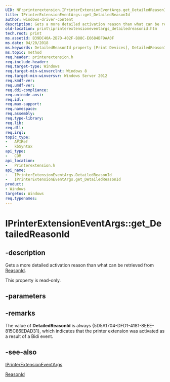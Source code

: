 ```yaml
---
UID: NF:printerextension.IPrinterExtensionEventArgs.get_DetailedReasonId
title: IPrinterExtensionEventArgs::get_DetailedReasonId
author: windows-driver-content
description: Gets a more detailed activation reason than what can be retrieved from ReasonId.
old-location: print\iprinterextensioneventargs_detailedreasonid.htm
tech.root: print
ms.assetid: B39DC40A-2B7D-402F-B88C-E6684BF9AA0F
ms.date: 04/20/2018
ms.keywords: DetailedReasonId property [Print Devices], DetailedReasonId property [Print Devices],IPrinterExtensionEventArgs interface, IPrinterExtensionEventArgs interface [Print Devices],DetailedReasonId property, IPrinterExtensionEventArgs.DetailedReasonId, IPrinterExtensionEventArgs.get_DetailedReasonId, IPrinterExtensionEventArgs::DetailedReasonId, IPrinterExtensionEventArgs::get_DetailedReasonId, get_DetailedReasonId, print.iprinterextensioneventargs_detailedreasonid, printerextension/IPrinterExtensionEventArgs::DetailedReasonId, printerextension/IPrinterExtensionEventArgs::get_DetailedReasonId
ms.topic: method
req.header: printerextension.h
req.include-header: 
req.target-type: Windows
req.target-min-winverclnt: Windows 8
req.target-min-winversvr: Windows Server 2012
req.kmdf-ver: 
req.umdf-ver: 
req.ddi-compliance: 
req.unicode-ansi: 
req.idl: 
req.max-support: 
req.namespace: 
req.assembly: 
req.type-library: 
req.lib: 
req.dll: 
req.irql: 
topic_type:
-	APIRef
-	kbSyntax
api_type:
-	COM
api_location:
-	Printerextension.h
api_name:
-	IPrinterExtensionEventArgs.DetailedReasonId
-	IPrinterExtensionEventArgs.get_DetailedReasonId
product:
- Windows
targetos: Windows
req.typenames: 
---
```


# IPrinterExtensionEventArgs::get_DetailedReasonId


## -description


Gets a more detailed activation reason than what can be retrieved from  <a href="https://msdn.microsoft.com/library/windows/hardware/hh973210">ReasonId</a>.

This property is read-only.


## -parameters


## -remarks



The value of <b>DetailedReasonId</b> is always {5D5A1704-DFD1-4181-8EEE-815C86EDAD31}, which indicates that the printer extension was activated as  a result of a Bidi event.




## -see-also




<a href="https://msdn.microsoft.com/library/windows/hardware/hh973207">IPrinterExtensionEventArgs</a>



<a href="https://msdn.microsoft.com/library/windows/hardware/hh973210">ReasonId</a>
 

 

